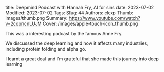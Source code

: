 title: Deepmind Podcast with Hannah Fry, AI for sins
date: 2023-07-02
Modified: 2023-07-02
Tags:
Slug: 44
Authors: clexp
Thumb: images/thumb.png
Summary:
https://www.youtube.com/watch?v=2cqpncnLUJM
Cover: /images/apple-touch-icon_thumb.png

This was a interesting podcast by the famous Anne Fry.

We discussed the deep learning and how it affects many industries, including protein folding and alpha go.

I learnt a great deal and I'm grateful that she made this journey into deep learning
